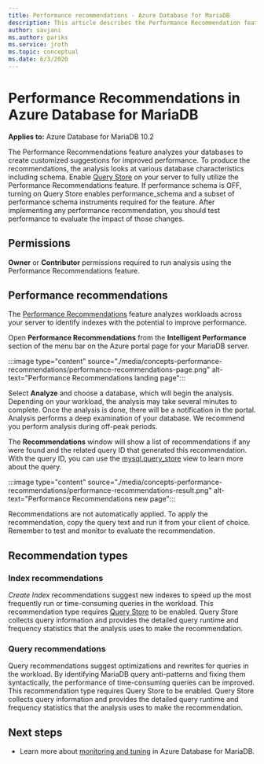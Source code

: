 ```yaml
---
title: Performance recommendations - Azure Database for MariaDB
description: This article describes the Performance Recommendation feature in Azure Database for MariaDB
author: savjani
ms.author: pariks
ms.service: jroth
ms.topic: conceptual
ms.date: 6/3/2020
---
```

# Performance Recommendations in Azure Database for MariaDB

**Applies to:** Azure Database for MariaDB 10.2

The Performance Recommendations feature analyzes your databases to create customized suggestions for improved performance. To produce the recommendations, the analysis looks at various database characteristics including schema. Enable [Query Store](concepts-query-store.md) on your server to fully utilize the Performance Recommendations feature. If performance schema is OFF, turning on Query Store enables performance_schema and a subset of performance schema instruments required for the feature. After implementing any performance recommendation, you should test performance to evaluate the impact of those changes.

## Permissions

**Owner** or **Contributor** permissions required to run analysis using the Performance Recommendations feature.

## Performance recommendations

The [Performance Recommendations](concepts-performance-recommendations.md) feature analyzes workloads across your server to identify indexes with the potential to improve performance.

Open **Performance Recommendations** from the **Intelligent Performance** section of the menu bar on the Azure portal page for your MariaDB server.

:::image type="content" source="./media/concepts-performance-recommendations/performance-recommendations-page.png" alt-text="Performance Recommendations landing page":::

Select **Analyze** and choose a database, which will begin the analysis. Depending on your workload, the analysis may take several minutes to complete. Once the analysis is done, there will be a notification in the portal. Analysis performs a deep examination of your database. We recommend you perform analysis during off-peak periods.

The **Recommendations** window will show a list of recommendations if any were found and the related query ID that generated this recommendation. With the query ID, you can use the [mysql.query_store](concepts-query-store.md#mysqlquery_store) view to learn more about the query.

:::image type="content" source="./media/concepts-performance-recommendations/performance-recommendations-result.png" alt-text="Performance Recommendations new page":::

Recommendations are not automatically applied. To apply the recommendation, copy the query text and run it from your client of choice. Remember to test and monitor to evaluate the recommendation.

## Recommendation types

### Index recommendations

*Create Index* recommendations suggest new indexes to speed up the most frequently run or time-consuming queries in the workload. This recommendation type requires [Query Store](concepts-query-store.md) to be enabled. Query Store collects query information and provides the detailed query runtime and frequency statistics that the analysis uses to make the recommendation.

### Query recommendations

Query recommendations suggest optimizations and rewrites for queries in the workload. By identifying MariaDB query anti-patterns and fixing them syntactically, the performance of time-consuming queries can be improved. This recommendation type requires Query Store to be enabled. Query Store collects query information and provides the detailed query runtime and frequency statistics that the analysis uses to make the recommendation.
## Next steps

- Learn more about [monitoring and tuning](concepts-monitoring.md) in Azure Database for MariaDB.
